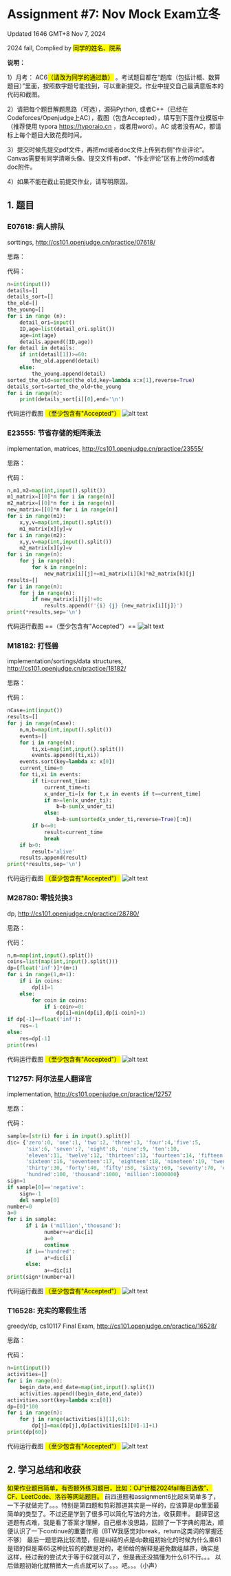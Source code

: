 # Assignment #7: Nov Mock Exam立冬

Updated 1646 GMT+8 Nov 7, 2024

2024 fall, Complied by <mark>同学的姓名、院系</mark>



**说明：**

1）⽉考： AC6<mark>（请改为同学的通过数）</mark> 。考试题⽬都在“题库（包括计概、数算题目）”⾥⾯，按照数字题号能找到，可以重新提交。作业中提交⾃⼰最满意版本的代码和截图。

2）请把每个题目解题思路（可选），源码Python, 或者C++（已经在Codeforces/Openjudge上AC），截图（包含Accepted），填写到下面作业模版中（推荐使用 typora https://typoraio.cn ，或者用word）。AC 或者没有AC，都请标上每个题目大致花费时间。

3）提交时候先提交pdf文件，再把md或者doc文件上传到右侧“作业评论”。Canvas需要有同学清晰头像、提交文件有pdf、"作业评论"区有上传的md或者doc附件。

4）如果不能在截止前提交作业，请写明原因。



## 1. 题目

### E07618: 病人排队

sorttings, http://cs101.openjudge.cn/practice/07618/

思路：



代码：

```python
n=int(input())
details=[]
details_sort=[]
the_old=[]
the_young=[]
for i in range (n):
    detail_ori=input()
    ID,age=list(detail_ori.split())
    age=int(age)
    details.append((ID,age))
for detail in details:
    if int(detail[1])>=60:
        the_old.append(detail)
    else:
        the_young.append(detail)
sorted_the_old=sorted(the_old,key=lambda x:x[1],reverse=True)
details_sort=sorted_the_old+the_young
for i in range(n):
    print(details_sort[i][0],end='\n')

```



代码运行截图 <mark>（至少包含有"Accepted"）</mark>
![alt text](image.png)




### E23555: 节省存储的矩阵乘法

implementation, matrices, http://cs101.openjudge.cn/practice/23555/

思路：



代码：

```python
n,m1,m2=map(int,input().split())
m1_matrix=[[0]*n for i in range(n)]
m2_matrix=[[0]*n for i in range(n)]
new_matrix=[[0]*n for i in range(n)]
for i in range(m1):
    x,y,v=map(int,input().split())
    m1_matrix[x][y]=v
for i in range(m2):
    x,y,v=map(int,input().split())
    m2_matrix[x][y]=v
for i in range(n):
    for j in range(n):
        for k in range(n):
            new_matrix[i][j]+=m1_matrix[i][k]*m2_matrix[k][j]
results=[]
for i in range(n):
    for j in range(n):
        if new_matrix[i][j]!=0:
            results.append(f'{i} {j} {new_matrix[i][j]}')
print(*results,sep='\n')


```



代码运行截图 ==（至少包含有"Accepted"）==
![alt text](image-1.png)




### M18182: 打怪兽 

implementation/sortings/data structures, http://cs101.openjudge.cn/practice/18182/

思路：



代码：

```python
nCase=int(input())
results=[]
for j in range(nCase):
    n,m,b=map(int,input().split())
    events=[]
    for i in range(n):
        ti,xi=map(int,input().split())
        events.append((ti,xi))
    events.sort(key=lambda x: x[0])
    current_time=0
    for ti,xi in events:
        if ti>current_time:
            current_time=ti
            x_under_ti=[x for t,x in events if t==current_time]
            if m>=len(x_under_ti):
                b=b-sum(x_under_ti)
            else:
                b=b-sum(sorted(x_under_ti,reverse=True)[:m])
        if b<=0:
            result=current_time
            break
    if b>0:
        result='alive'
    results.append(result)
print(*results,sep='\n')
```



代码运行截图 <mark>（至少包含有"Accepted"）</mark>
![alt text](image-2.png)




### M28780: 零钱兑换3

dp, http://cs101.openjudge.cn/practice/28780/

思路：



代码：

```python
n,m=map(int,input().split())
coins=list(map(int,input().split()))
dp=[float('inf')]*(m+1)
for i in range(1,m+1):
    if i in coins:
        dp[i]=1
    else:
        for coin in coins:
            if i-coin>=0:
                dp[i]=min(dp[i],dp[i-coin]+1)
if dp[-1]==float('inf'):
    res=-1
else:
    res=dp[-1]
print(res)

```



代码运行截图 <mark>（至少包含有"Accepted"）</mark>
![alt text](image-3.png)




### T12757: 阿尔法星人翻译官

implementation, http://cs101.openjudge.cn/practice/12757

思路：



代码：

```python
sample=[str(i) for i in input().split()]
dic= {'zero':0, 'one':1, 'two':2, 'three':3, 'four':4,'five':5,
      'six':6, 'seven':7, 'eight':8, 'nine':9, 'ten':10,
      'eleven':11, 'twelve':12, 'thirteen':13, 'fourteen':14, 'fifteen':15,
      'sixteen':16, 'seventeen':17, 'eighteen':18, 'nineteen':19, 'twenty':20,
      'thirty':30, 'forty':40, 'fifty':50, 'sixty':60, 'seventy':70, 'eighty':80, 'ninety':90,
      'hundred':100, 'thousand':1000, 'million':1000000}
sign=1
if sample[0]=='negative':
    sign=-1
    del sample[0]
number=0
a=0
for i in sample:
      if i in ('million','thousand'):
            number+=a*dic[i]
            a=0
            continue
      if i=='hundred':
            a*=dic[i]
      else:
            a+=dic[i]
print(sign*(number+a))
```



代码运行截图 <mark>（至少包含有"Accepted"）</mark>
![alt text](image-4.png)




### T16528: 充实的寒假生活

greedy/dp, cs10117 Final Exam, http://cs101.openjudge.cn/practice/16528/

思路：



代码：

```python
n=int(input())
activities=[]
for i in range(n):
    begin_date,end_date=map(int,input().split())
    activities.append((begin_date,end_date))
activities.sort(key=lambda x:x[0])
dp=[0]*100
for i in range(n):
    for j in range(activities[i][1],61):
        dp[j]=max(dp[j],dp[activities[i][0]-1]+1)
print(dp[60])
```



代码运行截图 <mark>（至少包含有"Accepted"）</mark>
![alt text](image-5.png)




## 2. 学习总结和收获

<mark>如果作业题目简单，有否额外练习题目，比如：OJ“计概2024fall每日选做”、CF、LeetCode、洛谷等网站题目。</mark>
前四道题和assignment6比起来简单多了，一下子就做完了。。。特别是第四题和剪彩那道其实是一样的，应该算是dp里面最简单的类型了。不过还是学到了很多可以简化写法的方法，收获颇丰。
翻译官这道题有点难，我是看了答案才理解，自己根本没思路，回顾了一下字典的用法，顺便认识了一下continue的重要作用（BTW我感觉对break，return这类词的掌握还不够）
最后一题思路比较清楚，但是纠结的点是dp数组初始化的时候为什么乘61是错的但是乘65这种比较的的数是对的，老师给的解释是避免数组越界，确实是这样，经过我的尝试大于等于62就可以了，但是我还没搞懂为什么61不行。。。
以后做题初始化就稍微大一点点就可以了。。。吧。。。（小声）




